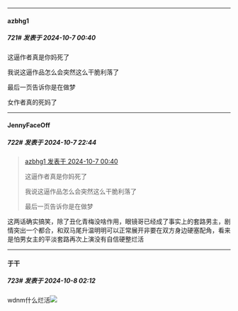 ﻿
*****

####  azbhg1  
##### 721#       发表于 2024-10-7 00:40

这逼作者真是你妈死了

我说这逼作品怎么会突然这么干脆利落了

最后一页告诉你是在做梦

女作者真的死妈了


*****

####  JennyFaceOff  
##### 722#       发表于 2024-10-7 22:44

<blockquote><a href="httphttps://bbs.saraba1st.com/2b/forum.php?mod=redirect&amp;goto=findpost&amp;pid=66389486&amp;ptid=1997993" target="_blank">azbhg1 发表于 2024-10-7 00:40</a>

这逼作者真是你妈死了

我说这逼作品怎么会突然这么干脆利落了

最后一页告诉你是在做梦</blockquote>
这两话确实搞笑，除了丑化青梅没啥作用，眼镜哥已经成了事实上的套路男主，剧情突出一个都合，和双马尾升温明明可以正常展开非要在双方身边硬塞配角，看来是怕男女主的平淡套路再次上演没有自信硬整烂活


*****

####  于干  
##### 723#       发表于 2024-10-8 02:12

wdnm什么烂活<img src="https://static.saraba1st.com/image/smiley/face2017/086.png" referrerpolicy="no-referrer">

